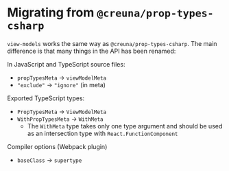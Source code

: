 # Migrating from `@creuna/prop-types-csharp`

`view-models` works the same way as `@creuna/prop-types-csharp`. The main difference is that many things in the API has been renamed:

In JavaScript and TypeScript source files:

- `propTypesMeta` -> `viewModelMeta`
- `"exclude"` -> `"ignore"` (in meta)

Exported TypeScript types:

- `PropTypesMeta` -> `ViewModelMeta`
- `WithPropTypesMeta` -> `WithMeta`
  - The `WithMeta` type takes only one type argument and should be used as an intersection type with `React.FunctionComponent`

Compiler options (Webpack plugin)

- `baseClass` -> `supertype`
